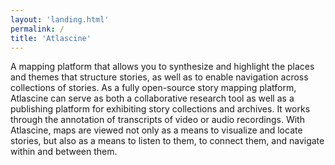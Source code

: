 ```yaml
---
layout: 'landing.html'
permalink: /
title: 'Atlascine'
---
```


A mapping platform that allows you to synthesize and highlight the places and themes that structure stories, as well as to enable navigation across collections of stories. As a fully open-source story mapping platform, Atlascine can serve as both a collaborative research tool as well as a publishing platform for exhibiting story collections and archives. It works through the annotation of transcripts of video or audio recordings. With Atlascine, maps are viewed not only as a means to visualize and locate stories, but also as a means to listen to them, to connect them, and navigate within and between them.
